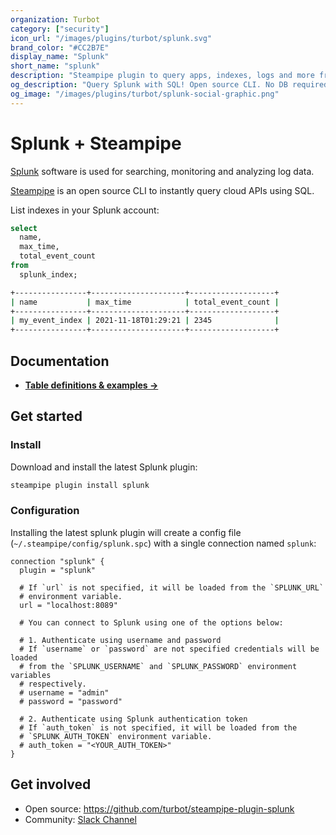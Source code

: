 ```yaml
---
organization: Turbot
category: ["security"]
icon_url: "/images/plugins/turbot/splunk.svg"
brand_color: "#CC2B7E"
display_name: "Splunk"
short_name: "splunk"
description: "Steampipe plugin to query apps, indexes, logs and more from Splunk."
og_description: "Query Splunk with SQL! Open source CLI. No DB required."
og_image: "/images/plugins/turbot/splunk-social-graphic.png"
---
```


# Splunk + Steampipe

[Splunk](https://splunk.com) software is used for searching, monitoring and analyzing log data.

[Steampipe](https://steampipe.io) is an open source CLI to instantly query cloud APIs using SQL.

List indexes in your Splunk account:

```sql
select
  name,
  max_time,
  total_event_count
from
  splunk_index;
```

```sh
+----------------+---------------------+-------------------+
| name           | max_time            | total_event_count |
+----------------+---------------------+-------------------+
| my_event_index | 2021-11-18T01:29:21 | 2345              |
+----------------+---------------------+-------------------+
```

## Documentation

- **[Table definitions & examples →](/plugins/turbot/splunk/tables)**

## Get started

### Install

Download and install the latest Splunk plugin:

```bash
steampipe plugin install splunk
```

### Configuration

Installing the latest splunk plugin will create a config file (`~/.steampipe/config/splunk.spc`) with a single connection named `splunk`:

```hcl
connection "splunk" {
  plugin = "splunk"

  # If `url` is not specified, it will be loaded from the `SPLUNK_URL`
  # environment variable.
  url = "localhost:8089"

  # You can connect to Splunk using one of the options below:

  # 1. Authenticate using username and password
  # If `username` or `password` are not specified credentials will be loaded
  # from the `SPLUNK_USERNAME` and `SPLUNK_PASSWORD` environment variables
  # respectively.
  # username = "admin"
  # password = "password"

  # 2. Authenticate using Splunk authentication token
  # If `auth_token` is not specified, it will be loaded from the
  # `SPLUNK_AUTH_TOKEN` environment variable.
  # auth_token = "<YOUR_AUTH_TOKEN>"
}
```

## Get involved

- Open source: https://github.com/turbot/steampipe-plugin-splunk
- Community: [Slack Channel](https://steampipe.io/community/join)
